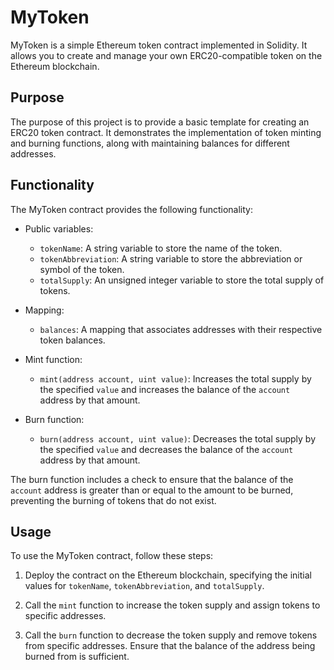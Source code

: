 # MyToken

MyToken is a simple Ethereum token contract implemented in Solidity. It allows you to create and manage your own ERC20-compatible token on the Ethereum blockchain.

## Purpose

The purpose of this project is to provide a basic template for creating an ERC20 token contract. It demonstrates the implementation of token minting and burning functions, along with maintaining balances for different addresses.

## Functionality

The MyToken contract provides the following functionality:

- Public variables:
  - `tokenName`: A string variable to store the name of the token.
  - `tokenAbbreviation`: A string variable to store the abbreviation or symbol of the token.
  - `totalSupply`: An unsigned integer variable to store the total supply of tokens.

- Mapping:
  - `balances`: A mapping that associates addresses with their respective token balances.

- Mint function:
  - `mint(address account, uint value)`: Increases the total supply by the specified `value` and increases the balance of the `account` address by that amount.

- Burn function:
  - `burn(address account, uint value)`: Decreases the total supply by the specified `value` and decreases the balance of the `account` address by that amount.

The burn function includes a check to ensure that the balance of the `account` address is greater than or equal to the amount to be burned, preventing the burning of tokens that do not exist.

## Usage

To use the MyToken contract, follow these steps:

1. Deploy the contract on the Ethereum blockchain, specifying the initial values for `tokenName`, `tokenAbbreviation`, and `totalSupply`.

2. Call the `mint` function to increase the token supply and assign tokens to specific addresses.

3. Call the `burn` function to decrease the token supply and remove tokens from specific addresses. Ensure that the balance of the address being burned from is sufficient.

